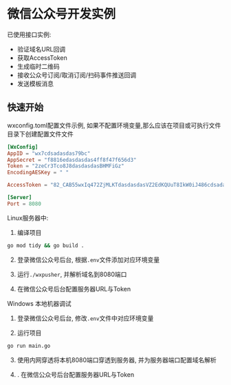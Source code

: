 # 微信公众号开发实例

已使用接口实例:
- 验证域名URL回调
- 获取AccessToken
- 生成临时二维码
- 接收公众号订阅/取消订阅/扫码事件推送回调
- 发送模板消息

## 快速开始

wxconfig.toml配置文件示例, 如果不配置环境变量,那么应该在项目或可执行文件目录下创建配置文件文件

```toml
[WxConfig]
AppID = "wx7cdsadasdas79bc"
AppSecret = "f8816edasdasdas4ff8f47f656d3"
Token = "2zeCr3Tco8J8dasdasdasBHMFiGz"
EncodingAESKey = " "

AccessToken = "82_CAB55wxIq472ZjMLKTdasdasdasVZ2EdKQUuT8IkW0iJ486cdsadasdasUt_JDzA30X-6kLM5ygEFYZgAHATMN"

[Server]
Port = 8080
```

Linux服务器中: 
1. 编译项目
```sh
go mod tidy && go build .
```
2. 登录微信公众号后台, 根据`.env`文件添加对应环境变量

3. 运行`./wxpusher`, 并解析域名到8080端口

4. 在微信公众号后台配置服务器URL与Token


Windows 本地机器调试
1. 登录微信公众号后台, 修改`.env`文件中对应环境变量

2. 运行项目
```sh
go run main.go
```
3. 使用内网穿透将本机8080端口穿透到服务器, 并为服务器端口配置域名解析

4. . 在微信公众号后台配置服务器URL与Token
